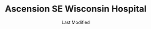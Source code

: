---
layout: location-page
date: Last Modified
description: "Local COVID-19 testing is available at Ascension SE Wisconsin Hospital in Franklin, Wisconsin, USA."
permalink: "locations/wisconsin/franklin/ascension-se-wisconsin-hospital/"
tags:
  - locations
  - wisconsin
title: Ascension SE Wisconsin Hospital
uniqueName: ascension-se-wisconsin-hospital
state: Wisconsin
stateAbbr: WI
hood: "Franklin"
address: "10101 S 27th St"
city: "Franklin"
zip: "53132"
zipsNearby: "60002 60004 60005 60006 60007 60008 60009 60010 60011 61008 60089 61011 61012 60013 60012 60014 60039 60015 60016 60017 60018 60019 60201 60202 60203 60204 60208 60209 60020 60021 61038 60022 60025 60026 60029 60030 60031 60001 60033 60034 60035 60037 60040 60041 60042 60043 60044 60045 60046 60047 60048 60069 60050 60051 60053 60056 60060 60061 60062 60065 60064 60086 60088 60038 60055 60067 60074 60078 60094 60095 60068 61065 60070 60071 60072 61072 61073 60073 60075 60076 60077 61080 60081 60082 60083 60084 60079 60085 60087 60090 60091 60093 60096 60097 60098 60099 53001 53501 53002 53003 53505 53101 53916 53004 53511 53512 53103 53104 53005 53008 53045 53006 53105 53922 53007 53108 53523 53010 53109 53011 53012 53013 53525 53016 53017 53925 53110 53114 53531 53018 53115 53118 53119 53120 53019 53534 53121 53122 53125 53538 53126 53021 53127 53128 53022 53024 53026 53129 53130 53132 53027 53029 53137 53031 53138 53032 53033 53034 53035 53036 53037 53545 53546 53547 53548 53549 53038 53039 53139 53140 53141 53142 53143 53144 53040 53044 53147 53551 53046 53047 53048 53557 53148 53559 53050 53051 53052 53056 53563 53201 53202 53203 53204 53205 53206 53207 53208 53209 53210 53211 53212 53213 53214 53215 53216 53217 53218 53219 53220 53221 53222 53223 53224 53225 53226 53227 53228 53233 53234 53235 53237 53259 53263 53267 53268 53274 53278 53288 53290 53293 53295 53149 53150 53058 53059 53060 53152 53064 53153 53154 53065 53066 53069 53070 53542 53156 53157 53072 53158 53073 53074 53159 53401 53402 53403 53404 53405 53406 53407 53408 53075 53579 53076 53167 53078 53168 53080 53585 53081 53082 53085 53170 53086 53171 53172 53176 53589 53177 53178 53089 53091 53092 53097 53102 53179 53181 53182 53093 53183 53184 53185 53594 53094 53098 53146 53151 53186 53187 53188 53189 53090 53095 53190 53191 53192 53099 53194 53195 60102 60156 60107 60122 60110 60118 60120 60121 60123 60124 60136 60140 60142 60152 60159 60168 60169 60173 60179 60192 60193 60194 60195 60196 60180 60714 53199 53244 60049 60092" 
mapUrl: "http://maps.apple.com/?q=Ascension+SE+Wisconsin+Hospital&address=10101+S+27th+St,Franklin,Wisconsin,53132"
locationType: Drive-thru
phone: "833-981-0711"
website: "https://www.getascensioncare.com/onlinecare/"
onlineBooking: undefined
closed: undefined
closedUpdate: April 18th, 2020
notes: "By appointment only. Requires phone screen."
days: Weekdays
hours: 8AM-4:30PM
ctaMessage: Learn more
ctaUrl: "https://www.getascensioncare.com/onlinecare/"
---